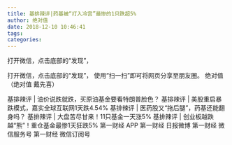 ```yaml
---
title: 基排辣评|药基被“打入冷宫”最惨的1只跌超5%
author: 绝对值
date: 2018-12-10 10:46:41
tags: 
categories: 
---
```

打开微信，点击底部的“发现”，
<!-- more -->
打开微信，点击底部的“发现”，
使用“扫一扫”即可将网页分享至朋友圈。
绝对值
（绝对值 戴先喜）
 
 
基排辣评 | 油价说跌就跌，买原油基金要看特朗普脸色？
基排辣评 | 美股重启暴跌模式，嘉实全球互联网1天跌4.54%
基排辣评 | 医药股又“拖后腿”，药基还能翻身吗？
基排辣评 | 大盘苦尽甘来！11只基金一天涨5%
基排辣评 | 创业板越跌越“熊”！重仓基金最惨1天狂跌5%
第一财经
APP
第一财经
日报微博
第一财经
微信服务号
第一财经
微信订阅号
